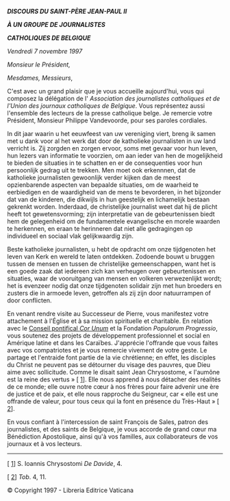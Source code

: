 ***DISCOURS DU SAINT-PÈRE JEAN-PAUL II***

***À UN GROUPE DE JOURNALISTES***

***CATHOLIQUES DE BELGIQUE***

*Vendredi 7 novembre 1997*

*Monsieur le Président,*

*Mesdames, Messieurs*,

C'est avec un grand plaisir que je vous accueille aujourd'hui, vous qui composez la délégation de l' *Association des journalistes catholiques et de l'Union des journaux catholiques de Belgique*. Vous représentez aussi l'ensemble des lecteurs de la presse catholique belge. Je remercie votre Président, Monsieur Philippe Vandevoorde, pour ses paroles cordiales.

In dit jaar waarin u het eeuwfeest van uw vereniging viert, breng ik samen met u dank voor al het werk dat door de katholieke journalisten in uw land verricht is. Zij zorgden en zorgen ervoor, soms met gevaar voor hun leven, hun lezers van informatie te voorzien, om aan ieder van hen de mogelijkheid te bieden de situaties in te schatten en er de consequenties voor hun persoonlijk gedrag uit te trekken. Men moet ook erkennnen, dat de katholieke journalisten gewoonlijk verder kijken dan de meest opzienbarende aspecten van bepaalde situaties, om de waarheid te eerbiedigen en de waardigheid van de mens te bevorderen, in het bijzonder dat van de kinderen, die dikwijls in hun geestelijk en lichamelijk bestaan gekrenkt worden. Inderdaad, de christelijke journalist weet dat hij de plicht heeft tot gewetensvorming; zijn interpretatie van de gebeurtenissen biedt hem de gelegenheid om de fundamentele evangelische en morele waarden te herkennen, en eraan te herinneren dat niet alle gedragingen op individueel en sociaal vlak gelijkwaardig zijn.

Beste katholieke journalisten, u hebt de opdracht om onze tijdgenoten het leven van Kerk en wereld te laten ontdekken. Zodoende bouwt u bruggen tussen de mensen en tussen de christelijke gemeenschappen, want het is een goede zaak dat iedereen zich kan verheugen over gebeurtenissen en situaties, waar de vooruitgang van mensen en volkeren verwezenlijkt wordt; het is evenzeer nodig dat onze tijdgenoten solidair zijn met hun broeders en zusters die in armoede leven, getroffen als zij zijn door natuurrampen of door conflicten.

En venant rendre visite au Successeur de Pierre, vous manifestez votre attachement à l'Église et à sa mission spirituelle et charitable. En relation avec le [Conseil pontifical *Cor Unum*](http://www.vatican.va/roman_curia/pontifical_councils/corunum/corunum_fr/index_fr.htm) et la Fondation *Populorum Progressio*, vous soutenez des projets de développement professionnel et social en Amérique latine et dans les Caraïbes. J'apprécie l'offrande que vous faites avec vos compatriotes et je vous remercie vivement de votre geste. Le partage et l'entraide font partie de la vie chrétienne; en effet, les disciples du Christ ne peuvent pas se détourner du visage des pauvres, que Dieu aime avec sollicitude. Comme le disait saint Jean Chrysostome, « l'aumône est la reine des vertus » \[ [1](#_ftn1 "")\]. Elle nous apprend à nous détacher des réalités de ce monde; elle ouvre notre cœur à nos frères pour faire advenir une ère de justice et de paix, et elle nous rapproche du Seigneur, car « elle est une offrande de valeur, pour tous ceux qui la font en présence du Très-Haut » \[ [2](#_ftn2 "")\].

En vous confiant à l'intercession de saint François de Sales, patron des journalistes, et des saints de Belgique, je vous accorde de grand cœur ma Bénédiction Apostolique, ainsi qu'à vos familles, aux collaborateurs de vos journaux et à vos lecteurs.

* * *

\[ [1](#_ftnref1 "")\] S. Ioannis Chrysostomi *De Davide*, 4.

\[ [2](#_ftnref2 "")\] *Tob*. 4, 11.

© Copyright 1997 - Libreria Editrice Vaticana